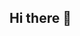 ## Hi there 👋

<!--
**mkchank3210/mkchank3210** is a ✨ _special_ ✨ repository because its `README.md` (this file) appears on your GitHub profile.

Here are some ideas to get you started:

- 🔭 I’m currently working on advancing my knowledge base.
- 🌱 I’m currently learning understanding how to use Gits and GitHub.
- 🤔 I’m looking for help with nothing right now.  I don't know what I don't know.
- 💬 Ask me about my time in the Marine Corps.... it's SUUPER boring.
- 📫 How to reach me: turn around, if I'm not there check your closet.
- ⚡ Fun fact: I learned computer programming with C++ 24 years ago, I don't think Gits existed back then ('96-'00)
-->
